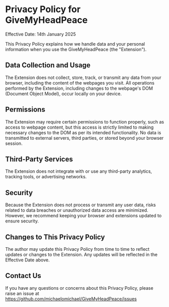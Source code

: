 # Privacy Policy for GiveMyHeadPeace

Effective Date: 14th January 2025

This Privacy Policy explains how we handle data and your personal 
information when you use the GiveMyHeadPeace (the "Extension").

## Data Collection and Usage
The Extension does not collect, store, track, or transmit any data from your 
browser, including the content of the webpages you visit. All operations 
performed by the Extension, including changes to the webpage's DOM 
(Document Object Model), occur locally on your device.

## Permissions
The Extension may require certain permissions to function properly, such 
as access to webpage content, but this access is strictly limited to 
making necessary changes to the DOM as per its intended functionality. 
No data is transmitted to external servers, third parties, or stored 
beyond your browser session.

## Third-Party Services
The Extension does not integrate with or use any third-party analytics, 
tracking tools, or advertising networks.

## Security
Because the Extension does not process or transmit any user data, risks 
related to data breaches or unauthorized data access are minimized. 
However, we recommend keeping your browser and extensions updated to 
ensure security.

## Changes to This Privacy Policy
The author may update this Privacy Policy from time to time to reflect 
updates or changes to the Extension. Any updates will be reflected in 
the Effective Date above.

## Contact Us
If you have any questions or concerns about this Privacy Policy, please 
raise an issue at https://github.com/michaelomichael/GiveMyHeadPeace/issues
